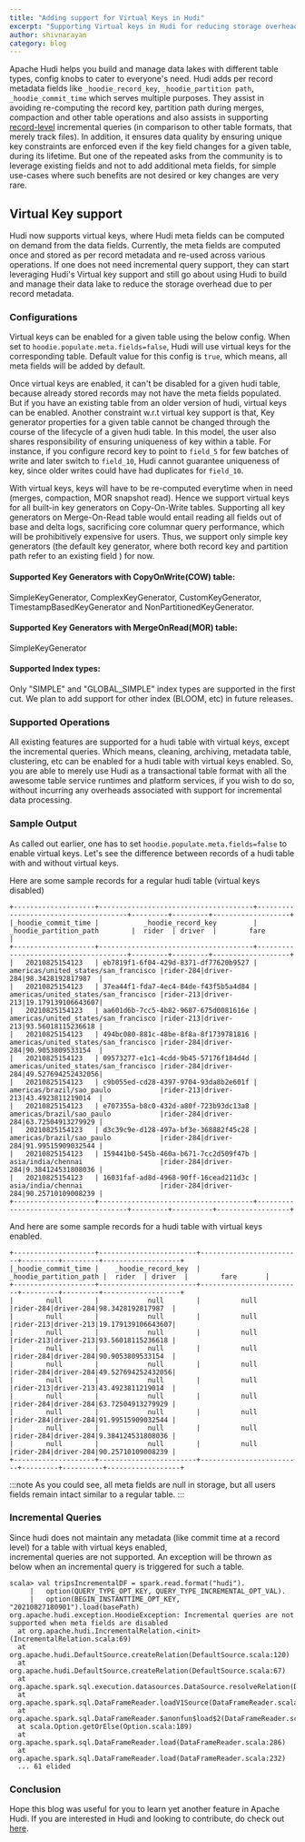 ```yaml
---
title: "Adding support for Virtual Keys in Hudi"
excerpt: "Supporting Virtual keys in Hudi for reducing storage overhead"
author: shivnarayan
category: blog
---
```


Apache Hudi helps you build and manage data lakes with different table types, config knobs to cater to everyone's need.
Hudi adds per record metadata fields like `_hoodie_record_key`, `_hoodie_partition path`, `_hoodie_commit_time` which serves multiple purposes. 
They assist in avoiding re-computing the record key, partition path during merges, compaction and other table operations 
and also assists in supporting [record-level](/blog/2021/07/21/streaming-data-lake-platform#readers) incremental queries (in comparison to other table formats, that merely track files).
In addition, it ensures data quality by ensuring unique key constraints are enforced even if the key field changes for a given table, during its lifetime.
But one of the repeated asks from the community is to leverage existing fields and not to add additional meta fields, for simple use-cases where such benefits are not desired or key changes are very rare.  
<!--truncate-->

## Virtual Key support
Hudi now supports virtual keys, where Hudi meta fields can be computed on demand from the data fields. Currently, the meta fields are 
computed once and stored as per record metadata and re-used across various operations. If one does not need incremental query support, 
they can start leveraging Hudi's Virtual key support and still go about using Hudi to build and manage their data lake to reduce the storage 
overhead due to per record metadata. 

### Configurations
Virtual keys can be enabled for a given table using the below config. When set to `hoodie.populate.meta.fields=false`, 
Hudi will use virtual keys for the corresponding table. Default value for this config is `true`, which means, all  meta fields will be added by default.

Once virtual keys are enabled, it can't be disabled for a given hudi table, because already stored records may not have 
the meta fields populated. But if you have an existing table from an older version of hudi, virtual keys can be enabled. 
Another constraint w.r.t virtual key support is that, Key generator properties for a given table cannot be changed through
the course of the lifecycle of a given hudi table. In this model, the user also shares responsibility of ensuring uniqueness 
of key within a table. For instance, if you configure record key to point to `field_5` for few batches of write and later switch to `field_10`, 
Hudi cannot guarantee uniqueness of key, since older writes could have had duplicates for `field_10`. 

With virtual keys, keys will have to be re-computed everytime when in need (merges, compaction, MOR snapshot read). Hence we 
support virtual keys for all built-in key generators on Copy-On-Write tables. Supporting all key generators on Merge-On-Read table 
would entail reading all fields out of base and delta logs, sacrificing core columnar query performance, which will be prohibitively expensive 
for users. Thus, we support only simple key generators (the default key generator, where both record key and partition path refer
to an existing field ) for now.

#### Supported Key Generators with CopyOnWrite(COW) table:
SimpleKeyGenerator, ComplexKeyGenerator, CustomKeyGenerator, TimestampBasedKeyGenerator and NonPartitionedKeyGenerator. 

#### Supported Key Generators with MergeOnRead(MOR) table:
SimpleKeyGenerator

#### Supported Index types: 
Only "SIMPLE" and "GLOBAL_SIMPLE" index types are supported in the first cut. We plan to add support for other index 
(BLOOM, etc) in future releases. 

### Supported Operations
All existing features are supported for a hudi table with virtual keys, except the incremental 
queries. Which means, cleaning, archiving, metadata table, clustering, etc can be enabled for a hudi table with 
virtual keys enabled. So, you are able to merely use Hudi as a transactional table format with all the awesome 
table service runtimes and platform services, if you wish to do so, without incurring any overheads associated with 
support for incremental data processing.

### Sample Output
As called out earlier, one has to set `hoodie.populate.meta.fields=false` to enable virtual keys. Let's see the 
difference between records of a hudi table with and without virtual keys.

Here are some sample records for a regular hudi table (virtual keys disabled)

```
+--------------------+--------------------------------------+--------------------------------------+---------+---------+-------------------+
|_hoodie_commit_time |           _hoodie_record_key         |        _hoodie_partition_path        |  rider  | driver  |        fare       |
+--------------------+--------------------------------------+--------------------------------------+---------+---------+-------------------+
|   20210825154123   | eb7819f1-6f04-429d-8371-df77620b9527 | americas/united_states/san_francisco |rider-284|driver-284|98.3428192817987  |
|   20210825154123   | 37ea44f1-fda7-4ec4-84de-f43f5b5a4d84 | americas/united_states/san_francisco |rider-213|driver-213|19.179139106643607|
|   20210825154123   | aa601d6b-7cc5-4b82-9687-675d0081616e | americas/united_states/san_francisco |rider-213|driver-213|93.56018115236618 |
|   20210825154123   | 494bc080-881c-48be-8f8a-8f1739781816 | americas/united_states/san_francisco |rider-284|driver-284|90.9053809533154  |
|   20210825154123   | 09573277-e1c1-4cdd-9b45-57176f184d4d | americas/united_states/san_francisco |rider-284|driver-284|49.527694252432056|
|   20210825154123   | c9b055ed-cd28-4397-9704-93da8b2e601f | americas/brazil/sao_paulo            |rider-213|driver-213|43.4923811219014  |
|   20210825154123   | e707355a-b8c0-432d-a80f-723b93dc13a8 | americas/brazil/sao_paulo            |rider-284|driver-284|63.72504913279929 |
|   20210825154123   | d3c39c9e-d128-497a-bf3e-368882f45c28 | americas/brazil/sao_paulo            |rider-284|driver-284|91.99515909032544 |
|   20210825154123   | 159441b0-545b-460a-b671-7cc2d509f47b | asia/india/chennai                   |rider-284|driver-284|9.384124531808036 |
|   20210825154123   | 16031faf-ad8d-4968-90ff-16cead211d3c | asia/india/chennai                   |rider-284|driver-284|90.25710109008239 |
+--------------------+--------------------------------------+--------------------------------------+---------+----------+------------------+
```

And here are some sample records for a hudi table with virtual keys enabled.

```
+--------------------+------------------------+-------------------------+---------+---------+-------------------+
|_hoodie_commit_time |    _hoodie_record_key  |  _hoodie_partition_path |  rider  | driver  |        fare       |
+--------------------+------------------------+-------------------------+---------+---------+-------------------+
|        null        |            null        |          null           |rider-284|driver-284|98.3428192817987  |
|        null        |            null        |          null           |rider-213|driver-213|19.179139106643607|
|        null        |            null        |          null           |rider-213|driver-213|93.56018115236618 |
|        null        |            null        |          null           |rider-284|driver-284|90.9053809533154  |
|        null        |            null        |          null           |rider-284|driver-284|49.527694252432056|
|        null        |            null        |          null           |rider-213|driver-213|43.4923811219014  |
|        null        |            null        |          null           |rider-284|driver-284|63.72504913279929 |
|        null        |            null        |          null           |rider-284|driver-284|91.99515909032544 |
|        null        |            null        |          null           |rider-284|driver-284|9.384124531808036 |
|        null        |            null        |          null           |rider-284|driver-284|90.25710109008239 |
+--------------------+------------------------+-------------------------+---------+----------+------------------+
```

:::note
As you could see, all meta fields are null in storage, but all users fields remain intact similar to a regular table.
:::

### Incremental Queries
Since hudi does not maintain any metadata (like commit time at a record level) for a table with virtual keys enabled,  
incremental queries are not supported. An exception will be thrown as below when an incremental query is triggered for such
a table.

```
scala> val tripsIncrementalDF = spark.read.format("hudi").
     |   option(QUERY_TYPE_OPT_KEY, QUERY_TYPE_INCREMENTAL_OPT_VAL).
     |   option(BEGIN_INSTANTTIME_OPT_KEY, "20210827180901").load(basePath)
org.apache.hudi.exception.HoodieException: Incremental queries are not supported when meta fields are disabled
  at org.apache.hudi.IncrementalRelation.<init>(IncrementalRelation.scala:69)
  at org.apache.hudi.DefaultSource.createRelation(DefaultSource.scala:120)
  at org.apache.hudi.DefaultSource.createRelation(DefaultSource.scala:67)
  at org.apache.spark.sql.execution.datasources.DataSource.resolveRelation(DataSource.scala:344)
  at org.apache.spark.sql.DataFrameReader.loadV1Source(DataFrameReader.scala:297)
  at org.apache.spark.sql.DataFrameReader.$anonfun$load$2(DataFrameReader.scala:286)
  at scala.Option.getOrElse(Option.scala:189)
  at org.apache.spark.sql.DataFrameReader.load(DataFrameReader.scala:286)
  at org.apache.spark.sql.DataFrameReader.load(DataFrameReader.scala:232)
  ... 61 elided
```

### Conclusion 
Hope this blog was useful for you to learn yet another feature in Apache Hudi. If you are interested in 
Hudi and looking to contribute, do check out [here](https://hudi.apache.org/contribute/get-involved). 








